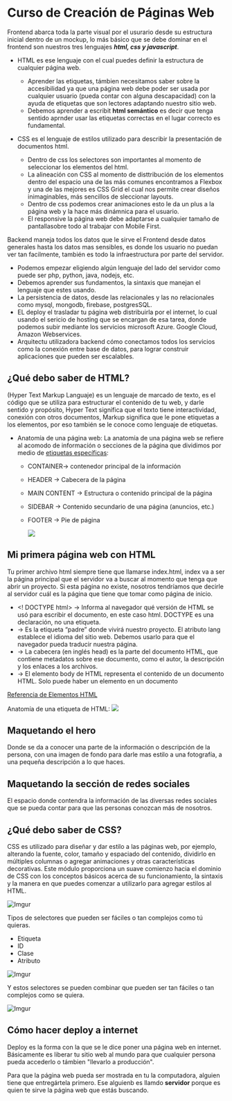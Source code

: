 # Curso de Creación de Páginas Web
  Frontend abarca toda la parte visual por el usurario desde su estructura inicial dentro de un mockup, lo más básico que se debe dominar en el frontend son nuestros tres lenguajes ***html, css y javascript***.

  - HTML es ese lenguaje con el cual puedes definir la estructura de cualquier página web.
    - Aprender las etiquetas, támbien necesitamos saber sobre la accesibilidad ya que una página web debe poder ser usada por cualquier usuario (pueda contar con alguna descapacidad) con la ayuda de etiquetas que son lectores adaptando nuestro sitio web. 
    - Debemos aprender a escribit **html semántico** es decir que tenga sentido aprnder usar las etiquetas correctas en el lugar correcto es fundamental.

  - CSS es el lenguaje de estilos utilizado para describir la presentación de documentos html.
    - Dentro de css los selectores son importantes al momento de seleccionar los elementos del html.
    - La alineación con CSS al momento de disttribución de los elementos dentro del espacio una de las más comunes encontramos a Flexbox y una de las mejores es CSS Grid el cual nos permite crear diseños inimaginables, más sencillos de sleccionar layouts.
    - Dentro de css podemos crear animaciones esto le da un plus a la página web y la hace más dinámnica para el usuario.
    - El responsive la página web debe adaptarse a cualquier tamaño de pantallasobre todo al trabajar con Mobile First.

  Backend maneja todos los datos que le sirve el Frontend desde datos generales hasta los datos mas sensibles, es donde los usuario no puedan ver tan facilmente, también es todo la infraestructura por parte del servidor.
  - Podemos empezar eligiendo algún lenguaje del lado del servidor como puede ser php, python, java, nodejs, etc.
  - Debemos aprender sus fundamentos, la sintaxis que manejan el lenguaje que estes usando.
  - La persistencia de datos, desde las relacionales y las no relacionales como mysql, mongodb, firebase, postgresSQL. 
  - EL deploy el trasladar tu página web distribuirla por el internet, lo cual usando el sericio de hosting que se encargan de esa tarea, donde podemos subir mediante los servicios microsoft Azure. Google Cloud, Amazon Webservices.
  - Arquitectu utilizadora backend cómo conectamos todos los servicios como la conexión entre base de datos, para lograr construir aplicaciones que pueden ser escalables.

## ¿Qué debo saber de HTML?
  (Hyper Text Markup Languaje) es un lenguaje de marcado de texto, es el código que se utiliza para estructurar el contenido de tu web, y darle sentido y propósito, Hyper Text significa que el texto tiene interactividad, conexión con otros documentos, Markup significa que le pone etiquetas a los elementos, por eso también se le conoce como lenguaje de etiquetas.

  - Anatomía de una página web:
    La anatomía de una página web se refiere al acomodo de información o secciones de la página que dividimos por medio de [etiquetas específicas](https://developer.mozilla.org/es/docs/Web/HTML):
    - CONTAINER→ contenedor principal de la información
    - HEADER → Cabecera de la página
    - MAIN CONTENT → Estructura o contenido principal de la página
    - SIDEBAR → Contenido secundario de una página (anuncios, etc.)
    - FOOTER → Pie de página

      ![](https://root-cuckoo-af5.notion.site/image/https%3A%2F%2Fs3-us-west-2.amazonaws.com%2Fsecure.notion-static.com%2Fa22f86c3-622e-4aa8-b60c-a145a47a759a%2FUntitled.png?table=block&id=0b925eec-ee3a-416a-9b3e-c47bb25acad2&spaceId=13288771-0d8b-469c-8940-e662d0415c68&width=2000&userId=&cache=v2)

## Mi primera página web con HTML
  Tu primer archivo html siempre tiene que llamarse index.html, index va a ser la página principal que el servidor va a buscar al momento que tenga que abrir un proyecto. Si esta página no existe, nosotros tendríamos que decirle al servidor cuál es la página que tiene que tomar como página de inicio.

  - <! DOCTYPE html> → Informa al navegador qué versión de HTML se usó para escribir el documento, en este caso html. DOCTYPE es una declaración, no una etiqueta.
  - <html lang=”es”> → Es la etiqueta “padre” donde vivirá nuestro proyecto. El atributo lang establece el idioma del sitio web. Debemos usarlo para que el navegador pueda traducir nuestra página.
  - <head> → La cabecera (en inglés head) es la parte del documento HTML, que contiene metadatos sobre ese documento, como el autor, la descripción y los enlaces a los archivos.
  - <body> → El elemento body de HTML representa el contenido de un documento HTML. Solo puede haber un elemento <body> en un documento

  [Referencia de Elementos HTML](https://developer.mozilla.org/es/docs/Web/HTML/Element)

  Anatomía de una etiqueta de HTML:
  ![](https://root-cuckoo-af5.notion.site/image/https%3A%2F%2Fs3-us-west-2.amazonaws.com%2Fsecure.notion-static.com%2F801829fb-1816-4ac6-bc01-2727bacde74a%2FUntitled.png?table=block&id=bb0e5eb8-7ccd-43eb-99ab-fbba3cb761e0&spaceId=13288771-0d8b-469c-8940-e662d0415c68&width=2000&userId=&cache=v2)


## Maquetando el hero
  Donde se da a conocer una parte de la información o descripción de la persona, con una imagen de fondo para darle mas estilo a una fotografía, a una pequeña descripción a lo que haces.

## Maquetando la sección de redes sociales
  El espacio donde contendra la información de las diversas redes sociales que se pueda contar para que las personas conozcan más de nosotros.

## ¿Qué debo saber de CSS?
  CSS es utilizado para diseñar y dar estilo a las páginas web, por ejemplo, alterando la fuente, color, tamaño y espaciado del contenido, dividirlo en múltiples columnas o agregar animaciones y otras características decorativas. Este módulo proporciona un suave comienzo hacia el dominio de CSS con los conceptos básicos acerca de su funcionamiento, la sintaxis y la manera en que puedes comenzar a utilizarlo para agregar estilos al HTML.

  ![Imgur](https://i.imgur.com/mppve6a.png)

  Tipos de selectores que pueden ser fáciles o tan complejos como tú quieras.
  - Etiqueta
  - ID
  - Clase
  - Atributo

  ![Imgur](https://i.imgur.com/FlCOZpg.png)

  Y estos selectores se pueden combinar que pueden ser tan fáciles o tan complejos como se quiera.

  ![Imgur](https://i.imgur.com/06Yb78i.png)

## Cómo hacer deploy a internet
  Deploy es la forma con la que se le dice poner una página web en internet. Básicamente es liberar tu sitio web al mundo para que cualquier persona pueda accederlo o támbien "llevarlo a producción".

  Para que la página web pueda ser mostrada en tu la computadora, alguien tiene que entregártela primero. Ese alguienb es llamdo **servidor** porque es quien te sirve la página web que estás buscando.

  